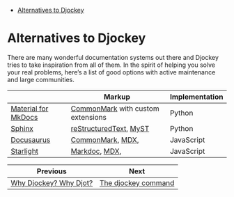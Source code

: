 <!--
  DO NOT EDIT THIS FILE DIRECTLY!
  It is generated by djockey.
-->
- [Alternatives to Djockey](./alternatives.md#Alternatives-to-Djockey)

<div id="Alternatives-to-Djockey" class="section"
id="Alternatives-to-Djockey">

# Alternatives to Djockey

There are many wonderful documentation systems out there and Djockey
tries to take inspiration from all of them. In the spirit of helping you
solve your real problems, here’s a list of good options with active
maintenance and large communities.

|  | Markup | Implementation |
|----|----|----|
| [Material for MkDocs](https://squidfunk.github.io/mkdocs-material/) | [CommonMark](https://commonmark.org/) with custom extensions | Python |
| [Sphinx](https://www.sphinx-doc.org/en/master/index.html) | [reStructuredText](https://www.sphinx-doc.org/en/master/usage/restructuredtext/basics.html), [MyST](https://mystmd.org) | Python |
| [Docusaurus](https://docusaurus.io) | [CommonMark](https://commonmark.org/), [MDX](https://mdxjs.com), | JavaScript |
| [Starlight](https://starlight.astro.build) | [Markdoc](https://markdoc.dev/docs/syntax), [MDX](https://mdxjs.com), | JavaScript |

</div>


| Previous | Next |
| - | - |
| [Why Djockey? Why Djot?](./why.md) | [The djockey command](./basics/djockey_command.md) |